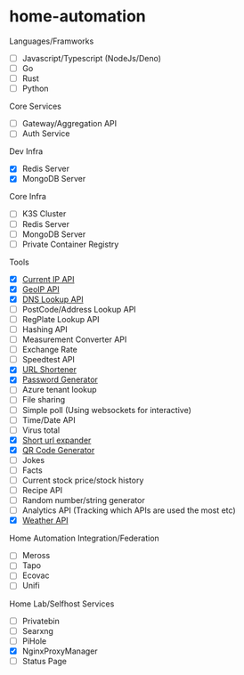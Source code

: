 # home-automation

Languages/Framworks
- [ ] Javascript/Typescript (NodeJs/Deno)
- [ ] Go
- [ ] Rust
- [ ] Python

Core Services
- [ ] Gateway/Aggregation API
- [ ] Auth Service

Dev Infra
- [x] Redis Server
- [x] MongoDB Server

Core Infra
- [ ] K3S Cluster
- [ ] Redis Server
- [ ] MongoDB Server
- [ ] Private Container Registry

Tools 
- [x] [Current IP API](https://github.com/dewhurstwill/home-automation-ip-service)
- [x] [GeoIP API](https://github.com/dewhurstwill/home-automation-ip-service)
- [x] [DNS Lookup API](https://github.com/dewhurstwill/home-automation-dnsresolver-service)
- [ ] PostCode/Address Lookup API
- [ ] RegPlate Lookup API
- [ ] Hashing API
- [ ] Measurement Converter API
- [ ] Exchange Rate
- [ ] Speedtest API
- [x] [URL Shortener](https://github.com/dewhurstwill/home-automation-urlshortener-service)
- [x] [Password Generator](https://github.com/dewhurstwill/home-automation-password-service)
- [ ] Azure tenant lookup
- [ ] File sharing
- [ ] Simple poll (Using websockets for interactive)
- [ ] Time/Date API
- [ ] Virus total
- [x] [Short url expander](https://github.com/dewhurstwill/home-automation-urlexpander-service)
- [x] [QR Code Generator](https://github.com/dewhurstwill/home-automation-qrcode-service)
- [ ] Jokes
- [ ] Facts
- [ ] Current stock price/stock history
- [ ] Recipe API
- [ ] Random number/string generator
- [ ] Analytics API (Tracking which APIs are used the most etc)
- [x] [Weather API](https://github.com/dewhurstwill/home-automation-weather-service)

Home Automation Integration/Federation
- [ ] Meross
- [ ] Tapo
- [ ] Ecovac
- [ ] Unifi

Home Lab/Selfhost Services
- [ ] Privatebin
- [ ] Searxng
- [ ] PiHole
- [x] NginxProxyManager
- [ ] Status Page
